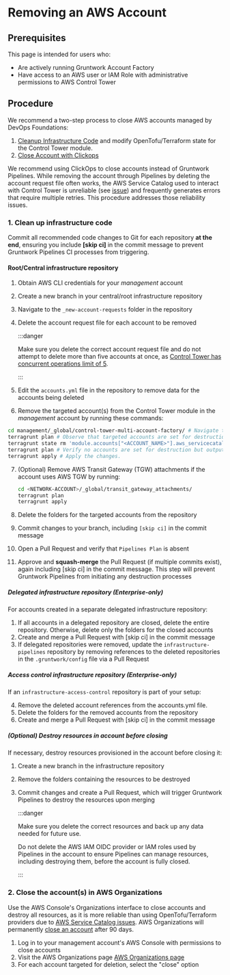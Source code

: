 # Removing an AWS Account

## Prerequisites

This page is intended for users who:
- Are actively running Gruntwork Account Factory
- Have access to an AWS user or IAM Role with administrative permissions to AWS Control Tower

## Procedure

We recommend a two-step process to close AWS accounts managed by DevOps Foundations:

1. [Cleanup Infrastructure Code](#1-cleanup-infrastructure-code) and modify OpenTofu/Terraform state for the Control Tower module.
1. [Close Account with Clickops](#2-close-the-accounts-in-aws-organizations)

We recommend using ClickOps to close accounts instead of Gruntwork Pipelines. While removing the account through Pipelines by deleting the account request file often works, the AWS Service Catalog used to interact with Control Tower is unreliable (see [issue](https://github.com/hashicorp/terraform-provider-aws/issues/31705)) and frequently generates errors that require multiple retries. This procedure addresses those reliability issues.


### 1. Clean up infrastructure code

Commit all recommended code changes to Git for each repository **at the end**, ensuring you include **[skip ci]** in the commit message to prevent Gruntwork Pipelines CI processes from triggering.


#### Root/Central infrastructure repository

1. Obtain AWS CLI credentials for your *management* account
2. Create a new branch in your central/root infrastructure repository
3. Navigate to the `_new-account-requests` folder in the repository
4. Delete the account request file for each account to be removed

    :::danger
   
    Make sure you delete the correct account request file and do not attempt to delete more than five accounts at once, as [Control Tower has concurrent operations limit of 5](https://github.com/gruntwork-io/terraform-aws-control-tower/tree/main/modules/landingzone/control-tower-account-factory#resourceinuseexception). 

    :::

5. Edit the `accounts.yml` file in the repository to remove data for the accounts being deleted
6. Remove the targeted account(s) from the Control Tower module in the *management* account by running these commands:

  ```bash
  cd management/_global/control-tower-multi-account-factory/ # Navigate to the Control Tower module directory
  terragrunt plan # Observe that targeted accounts are set for destruction
  terragrunt state rm 'module.accounts["<ACCOUNT_NAME>"].aws_servicecatalog_provisioned_product.control_tower_factory' # Optionally, use 'rm -dry-run' to preview the removal.
  terragrunt plan # Verify no accounts are set for destruction but outputs are updated
  terragrunt apply # Apply the changes.
  ```
7. (Optional)  Remove AWS Transit Gateway (TGW) attachments if the account uses AWS TGW by running:

    ```bash
    cd <NETWORK-ACCOUNT>/_global/transit_gateway_attachments/
    terragrunt plan
    terragrunt apply
    ```

8. Delete the folders for the targeted accounts from the repository
9. Commit changes to your branch, including `[skip ci]` in the commit message
10. Open a Pull Request and verify that `Pipelines Plan` is absent
11. Approve and **squash-merge** the Pull Request (if multiple commits exist), again including [skip ci] in the commit message. This step will prevent Gruntwork Pipelines from initiating any destruction processes

##### Delegated infrastructure repository (Enterprise-only)

For accounts created in a separate delegated infrastructure repository:

1. If all accounts in a delegated repository are closed, delete the entire repository. Otherwise, delete only the folders for the closed accounts
2. Create and merge a Pull Request with [skip ci] in the commit message
3. If delegated repositories were removed, update the `infrastructure-pipelines` repository by removing references to the deleted repositories in the `.gruntwork/config` file via a Pull Request

##### Access control infrastructure repository (Enterprise-only)
 
If an `infrastructure-access-control` repository is part of your setup:

4. Remove the deleted account references from the accounts.yml file.
5. Delete the folders for the removed accounts from the repository
6. Create and merge a Pull Request with [skip ci] in the commit message

##### (Optional) Destroy resources in account before closing

If necessary, destroy resources provisioned in the account before closing it:

1. Create a new branch in the infrastructure repository
2. Remove the folders containing the resources to be destroyed
3. Commit changes and create a Pull Request, which will trigger Gruntwork Pipelines to destroy the resources upon merging

    :::danger
   
   Make sure you delete the correct resources and back up any data needed for future use.

   Do not delete the AWS IAM OIDC provider or IAM roles used by Pipelines in the account to ensure Pipelines can manage resources, including destroying them, before the account is fully closed.
   
    :::

### 2. Close the account(s) in AWS Organizations

Use the AWS Console's Organizations interface to close accounts and destroy all resources, as it is more reliable than using OpenTofu/Terraform providers due to [AWS Service Catalog issues](https://github.com/hashicorp/terraform-provider-aws/issues/31705). AWS Organizations will permanently [close an account](https://docs.aws.amazon.com/accounts/latest/reference/manage-acct-closing.html) after 90 days.

1. Log in to your management account's AWS Console with permissions to close accounts
2. Visit the AWS Organizations page [AWS Organizations page](https://console.aws.amazon.com/organizations)
3. For each account targeted for deletion, select the "close" option
